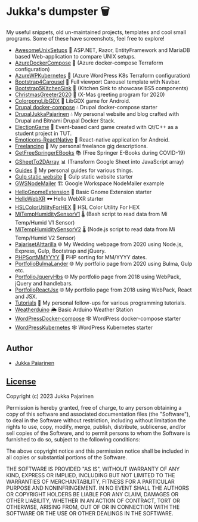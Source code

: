 # Jukka's dumpster 🗑️

My useful snippets, old un-maintained projects, templates and cool small programs. Some of these have screenshots, feel free to explore!

- [AwesomeUnixSetups](./AwesomeUnixSetups) 🐧 ASP.NET, Razor, EntityFramework and MariaDB based Web-application to compare UNIX setups.
- [AzureDockerCompose](./AzureDockerCompose/main.tf) 💠 (Azure docker-compose Terraform configuration)
- [AzureWPKubernetes](./AzureWPKubernetes/main.tf) 💠 (Azure WordPress K8s Terraform configuration)
- [Bootstrap4Carousel](./Bootstrap4Carousel) 🎨 Full viewport Carousel template with Navbar.
- [Bootstrap5KitchenSink](./Bootstrap5KitchenSink/index.html) 🎨 (Kitchen Sink to showcase BS5 components)
- [ChristmasGreeter2020](./ChristmasGreeter2020/ChristmasGreeter2020.js) 🎄 (X-Mas greeting program for 2020)
- [ColorpongLibGDX](./ColorpongLibGDX) 📱 LibGDX game for Android.
- [Drupal docker-compose](./DrupalDockerCompose) 💧 Drupal docker-compose starter
- [DrupalJukkaPajarinen](./DrupalJukkaPajarinen) 💧 My personal website and blog crafted with Drupal and Bitnami Drupal Docker Stack.
- [ElectionGame](./ElectionGame) 🎲 Event-based card game created with Qt/C++ as a student project in TUT.
- [Emoticons-ReactNative](./Emoticons-ReactNative) 📱 React-native application for Android.
- [Freelancing](./Freelancing) 📜 My personal freelance gig descriptions.
- [GetFreeSpringerEBooks](./GetFreeSpringerEBooks/GetFreeSpringerEBooks.sh) 📚 (Free Springer E-Books during COVID-19)
- [GSheetTo2DArray](./GSheetTo2DArray/GSheetTo2DArray.js) 📊 (Transform Google Sheet into JavaScript array)
- [Guides](./Guides) 📜 My personal guides for various things.
- [Gulp static website](./GulpStaticWebsite) 🥤 Gulp static website starter
- [GWSNodeMailer](./GWSNodeMailer) 🏗️ Google Workspace NodeMailer example
- [HelloGnomeExtension](./HelloGnomeExtension) 🐧 Basic Gnome Extension starter
- [HelloWebXR](./HelloWebXR) 🕶️ Hello WebXR starter
- [HSLColorUtilityForHEX](./HSLColorUtilityForHEX) 🎨 HSL Color Utility For HEX
- [MiTempHumiditySensorV1](./MiTempHumiditySensorV1/getMiData.sh) 🌡️ (Bash script to read data from Mi Temp/Humid V1 Sensor)
- [MiTempHumiditySensorV2](./MiTempHumiditySensorV2/mi-temperature.js) 🌡️ (Node.js script to read data from Mi Temp/Humid V2 Sensor)
- [PajarisetAlttarilla](./PajarisetAlttarilla) 🌐 My Wedding webpage from 2020 using Node.js, Express, Gulp, Bootstrap and jQuery.
- [PHPSortMMYYYY](./PHP-sort-mmyyyy) 🐘 PHP sorting for MM/YYYY dates.
- [PortfolioBulmaLander](./PortfolioBulmaLander) 🌐 My portfolio page from 2020 using Bulma, Gulp etc.
- [PortfolioJqueryHbs](./PortfolioJqueryHbs) 🌐 My portfolio page from 2018 using WebPack, jQuery and handlebars.
- [PortfolioReactJsx](./PortfolioReactJsx) 🌐 My portfolio page from 2018 using WebPack, React and JSX.
- [Tutorials](./Tutorials) 📜 My personal follow-ups for various programming tutorials.
- [Weatherduino](./Weatherduino) 🌦️ Basic Arduino Weather Station
- [WordPressDocker-compose](./WordpressDockerCompose) 🕸️ WordPress docker-compose starter
- [WordPressKubernetes](./WordpressKubernetes) 🕸️ WordPress Kubernetes starter

## Author

- [Jukka Pajarinen](https://www.jukkapajarinen.com)

## [License](LICENSE.md)

Copyright (c) 2023 Jukka Pajarinen

Permission is hereby granted, free of charge, to any person obtaining a copy of this software and associated documentation files (the "Software"), to deal in the Software without restriction, including without limitation the rights to use, copy, modify, merge, publish, distribute, sublicense, and/or sell copies of the Software, and to permit persons to whom the Software is furnished to do so, subject to the following conditions:

The above copyright notice and this permission notice shall be included in all copies or substantial portions of the Software.

THE SOFTWARE IS PROVIDED "AS IS", WITHOUT WARRANTY OF ANY KIND, EXPRESS OR IMPLIED, INCLUDING BUT NOT LIMITED TO THE WARRANTIES OF MERCHANTABILITY, FITNESS FOR A PARTICULAR PURPOSE AND NONINFRINGEMENT. IN NO EVENT SHALL THE AUTHORS OR COPYRIGHT HOLDERS BE LIABLE FOR ANY CLAIM, DAMAGES OR OTHER LIABILITY, WHETHER IN AN ACTION OF CONTRACT, TORT OR OTHERWISE, ARISING FROM, OUT OF OR IN CONNECTION WITH THE SOFTWARE OR THE USE OR OTHER DEALINGS IN THE SOFTWARE.
